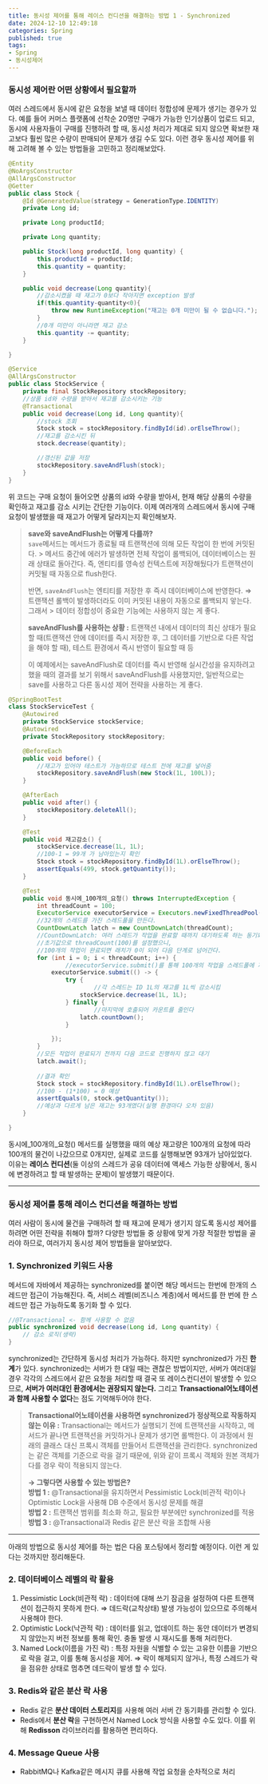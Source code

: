 ```yaml
---
title: 동시성 제어를 통해 레이스 컨디션을 해결하는 방법 1 - Synchronized        
date: 2024-12-10 12:49:18
categories: Spring        
published: true 
tags:
- Spring     
- 동시성제어         
---  
```


### 동시성 제어란 어떤 상황에서 필요할까

여러 스레드에서 동시에 같은 요청을 보낼 때 데이터 정합성에 문제가 생기는 경우가 있다. 예를 들어 커머스 플랫폼에 선착순 20명만 구매가 가능한 인기상품이 업로드 되고, 동시에 사용자들이 구매를 진행하려 할 때, 동시성 처리가 제대로 되지 않으면 확보한 재고보다 훨씬 많은 수량이 판매되어 문제가 생길 수도 있다. 이런 경우 동시성 제어를 위해 고려해 볼 수 있는 방법들을 고민하고 정리해보았다. 

```java  
@Entity
@NoArgsConstructor
@AllArgsConstructor
@Getter
public class Stock {
    @Id @GeneratedValue(strategy = GenerationType.IDENTITY)
    private Long id;

    private Long productId;

    private Long quantity;

    public Stock(long productId, long quantity) {
        this.productId = productId;
        this.quantity = quantity;
    }

    public void decrease(Long quantity){
        //감소시켰을 때 재고가 0보다 작아지면 exception 발생
        if(this.quantity-quantity<0){
            throw new RuntimeException("재고는 0개 미만이 될 수 없습니다.");
        }
        //0개 미만이 아니라면 재고 감소
        this.quantity -= quantity;
    }

}
```  

```java  
@Service
@AllArgsConstructor
public class StockService {
    private final StockRepository stockRepository;
    //상품 id와 수량을 받아서 재고를 감소시키는 기능
    @Transactional
    public void decrease(Long id, Long quantity){
        //stock 조회
        Stock stock = stockRepository.findById(id).orElseThrow();
        //재고를 감소시킨 뒤
        stock.decrease(quantity);

        //갱신된 값을 저장
        stockRepository.saveAndFlush(stock);
    }
}

```  

위 코드는 구매 요청이 들어오면 상품의 id와 수량을 받아서, 현재 해당 상품의 수량을 확인하고 재고를 감소 시키는 간단한 기능이다. 이제 여러개의 스레드에서 동시에 구매 요청이 발생했을 때 재고가 어떻게 달라지는지 확인해보자.  

>**save와 saveAndFlush는 어떻게 다를까?**  
>`save`메서드는 메서드가 종료될 때 트랜잭션에 의해 모든 작업이 한 번에 커밋된다. > 메서드 중간에 에러가 발생하면 전체 작업이 롤백되어, 데이터베이스는 원래 상태로 돌아간다. 즉, 엔티티를 영속성 컨텍스트에 저장해뒀다가 트랜잭션이 커밋될 때 자동으로 flush한다. 
> 
> 반면, `saveAndFlush`는 엔티티를 저장한 후 즉시 데이터베이스에 반영한다. 
> ⇒ 트랜잭션 롤백이 발생하더라도 이미 커밋된 내용이 자동으로 롤백되지 앟는다. 그래서 > 데이터 정합성이 중요한 기능에는 사용하지 않는 게 좋다. 
> 
> **saveAndFlush를 사용하는 상황 :** 트랜잭션 내에서 데이터의 최신 상태가 필요할 때(트랜잭션 안에 데이터를 즉시 저장한 후, 그 데이터를 기반으로 다른 작업을 해야 할 때), 테스트 환경에서 즉시 반영이 필요할 때 등 
> 
> 이 예제에서는 saveAndFlush로 데이터를 즉시 반영해 실시간성을 유지하려고 했을 때의 결과를 보기 위해서 saveAndFlush를 사용했지만, 일반적으로는 save를 사용하고 다른 동시성 제어 전략을 사용하는 게 좋다. 

```java  
@SpringBootTest
class StockServiceTest {
    @Autowired
    private StockService stockService;
    @Autowired
    private StockRepository stockRepository;

    @BeforeEach
    public void before() {
        //재고가 있어야 테스트가 가능하므로 테스트 전에 재고를 넣어줌
        stockRepository.saveAndFlush(new Stock(1L, 100L));
    }

    @AfterEach
    public void after() {
        stockRepository.deleteAll();
    }

    @Test
    public void 재고감소() {
        stockService.decrease(1L, 1L);
        //100-1 = 99개 가 남아있는지 확인
        Stock stock = stockRepository.findById(1L).orElseThrow();
        assertEquals(499, stock.getQuantity());
    }

    @Test
    public void 동시에_100개의_요청() throws InterruptedException {
        int threadCount = 100;
        ExecutorService executorService = Executors.newFixedThreadPool(32); 
        //32개의 스레드를 가진 스레드풀을 만든다. 
        CountDownLatch latch = new CountDownLatch(threadCount);
        //CountDownLatch: 여러 스레드가 작업을 완료할 때까지 대기하도록 하는 동기화 도구 
        //초기값으로 threadCount(100)를 설정했으니, 
        //100개의 작업이 완료되면 래치가 0이 되어 다음 단계로 넘어간다.
        for (int i = 0; i < threadCount; i++) {
		        //executorService.submit()를 통해 100개의 작업을 스레드풀에 제출 
            executorService.submit(() -> {
                try {
		                //각 스레드는 ID 1L의 재고를 1L씩 감소시킴 
                    stockService.decrease(1L, 1L);
                } finally {
		                //마지막에 호출되어 카운트를 줄인다 
                    latch.countDown();
                }

            });
        }
        //모든 작업이 완료되기 전까지 다음 코드로 진행하지 않고 대기 
        latch.await();
        
        //결과 확인 
        Stock stock = stockRepository.findById(1L).orElseThrow();
        //100 - (1*100) = 0 예상
        assertEquals(0, stock.getQuantity());
        //예상과 다르게 남은 재고는 93개였다(실행 환경마다 오차 있음)        
    }

}
```  

동시에_100개의_요청() 메서드를 실행했을 때의 예상 재고량은 100개의 요청에 따라 100개의 물건이 나갔으므로 0개지만, 실제로 코드를 실행해보면 93개가 남아있었다. 이유는 **레이스 컨디션**(둘 이상의 스레드가 공유 데이터에 액세스 가능한 상황에서, 동시에 변경하려고 할 때 발생하는 문제)이 발생했기 때문이다.

---  

### 동시성 제어를 통해 레이스 컨디션을 해결하는 방법

여러 사람이 동시에 물건을 구매하려 할 때 재고에 문제가 생기지 않도록 동시성 제어를 하려면 어떤 전략을 취해야 할까? 다양한 방법들 중 상황에 맞게 가장 적절한 방법을 골라야 하므로, 여러가지 동시성 제어 방법들을 알아보았다. 

### 1. Synchronized 키워드 사용

메서드에 자바에서 제공하는 synchronized를 붙이면 해당 메서드는 한번에 한개의 스레드만 접근이 가능해진다.  즉, 서비스 레벨(비즈니스 계층)에서 메서드를 한 번에 한 스레드만 접근 가능하도록 동기화 할 수 있다.  

```java  
//@Transactional <- 함께 사용할 수 없음 
public synchronized void decrease(Long id, Long quantity) {
    // 감소 로직(생략) 
}
```  

 synchronized는 간단하게 동시성 처리가 가능하다. 하지만  synchronized가 가진 **한계**가 있다. synchronized는 서버가 한 대일 때는 괜찮은 방법이지만, 서버가 여러대일 경우 각각의 스레드에서 같은 요청을 처리할 때 결국 또 레이스컨디션이 발생할 수 있으므로, **서버가 여러대인 환경에서는 권장되지 않는다.** 그리고 **Transactional어노테이션과 함께 사용할 수 없다**는 점도 기억해두어야 한다. 

>**Transactional어노테이션을 사용하면 synchronized가 정상적으로 작동하지 않는 이유 :** 
> Transactional는 메서드가 실행되기 전에 트랜잭션을 시작하고, 메서드가 끝나면 트랜잭션을 커밋하거나 문제가 생기면 롤백한다. 이 과정에서 원래의 클래스 대신 프록시 객체를 만들어서 트랜잭션을 관리한다. synchronized는 같은 객체를 기준으로 락을 걸기 때문에, 위와 같이 프록시 객체와 원본 객체가 다를 경우 락이 적용되지 않는다. 
> 
> **→ 그렇다면 사용할 수 있는 방법은?**  
> **방법 1 :** @Transactional을 유지하면서 Pessimistic Lock(비관적 락)이나  Optimistic Lock을 사용해 DB 수준에서 동시성 문제를 해결  
> **방법 2 :** 트랜잭션 범위를 최소화 하고, 필요한 부분에만 synchronized를 적용   
> **방법 3 :** @Transactional과 Redis 같은 분산 락을 조합해 사용 


---

아래의 방법으로 동시성 제어를 하는 법은 다음 포스팅에서 정리할 예정이다. 이런 게 있다는 것까지만 정리해둔다. 

### 2. 데이터베이스 레벨의 락 활용

1. Pessimistic Lock(비관적 락) : 데이터에 대해 쓰기 잠금을 설정하여 다른 트랜잭션이 접근하지 못하게 한다. ⇒ 데드락(교착상태) 발생 가능성이 있으므로 주의해서 사용해야 한다. 
2. Optimistic Lock(낙관적 락) : 데이터를 읽고, 업데이트 하는 동안 데이터가 변경되지 않았는지 버전 정보를 통해 확인. 충돌 발생 시 재시도를 통해 처리한다. 
3. Named Lock(이름을 가진 락) : 특정 자원을 식별할 수 있는 고유한 이름을 기반으로 락을 걸고, 이를 통해 동시성을 제어. ⇒ 락이 해제되지 않거나, 특정 스레드가 락을 점유한 상태로 멈추면 데드락이 발생 할 수 있다. 

### 3. Redis와 같은 분산 락 사용

- Redis 같은 **분산 데이터 스토리지**를 사용해 여러 서버 간 동기화를 관리할 수 있다.
- Redis에서 **분산 락**을 구현하면서 Named Lock 방식을 사용할 수도 있다. 이를 위해 **Redisson** 라이브러리를 활용하면 편리하다.

### 4. Message Queue 사용

- RabbitMQ나 Kafka같은 메시지 큐를 사용해 작업 요청을 순차적으로 처리